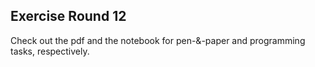 ## Exercise Round 12

Check out the pdf and the notebook for pen-&-paper and programming tasks, respectively.
